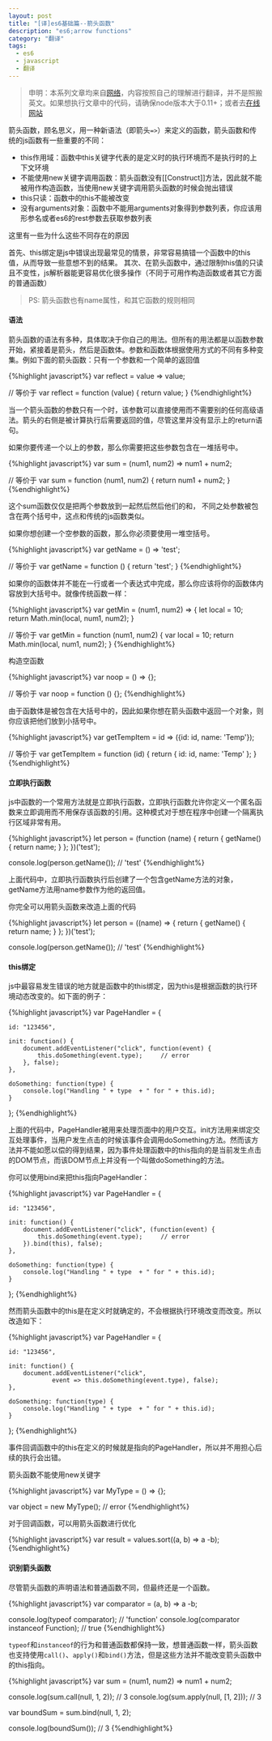 ```yaml
---
layout: post
title: "[译]es6基础篇--箭头函数"
description: "es6;arrow functions"
category: "翻译"
tags: 
  - es6
  - javascript
  - 翻译
---
```


>申明：本系列文章均来自[网络](https://github.com/nzakas/understandinges6)，内容按照自己的理解进行翻译，并不是照搬英文。如果想执行文章中的代码，请确保node版本大于0.11+；或者去[在线网站](http://babeljs.io/repl)

箭头函数，顾名思义，用一种新语法（即箭头`=>`）来定义的函数，箭头函数和传统的js函数有一些重要的不同：

+ this作用域：函数中this关键字代表的是定义时的执行环境而不是执行时的上下文环境
+ 不能使用new关键字调用函数：箭头函数没有[[Construct]]方法，因此就不能被用作构造函数，当使用new关键字调用箭头函数的时候会抛出错误
+ this只读：函数中的this不能被改变
+ 没有arguments对象：函数中不能用arguments对象得到参数列表，你应该用形参名或者es6的rest参数去获取参数列表

这里有一些为什么这些不同存在的原因

首先、this绑定是js中错误出现最常见的情景，非常容易搞错一个函数中的this值，从而导致一些意想不到的结果。
其次、在箭头函数中，通过限制this值的只读且不变性，js解析器能更容易优化很多操作（不同于可用作构造函数或者其它方面的普通函数）

> PS: 箭头函数也有name属性，和其它函数的规则相同

#### 语法

箭头函数的语法有多种，具体取决于你自己的用法。但所有的用法都是以函数参数开始，紧接着是箭头，然后是函数体。参数和函数体根据使用方式的不同有多种变集。例如下面的箭头函数：只有一个参数和一个简单的返回值

{%highlight javascript%}
var reflect = value => value;

// 等价于
var reflect = function (value) {
    return value;
}
{%endhighlight%}

当一个箭头函数的参数只有一个时，该参数可以直接使用而不需要别的任何高级语法。箭头的右侧是被计算执行后需要返回的值，尽管这里并没有显示上的return语句。

如果你要传递一个以上的参数，那么你需要把这些参数包含在一堆括号中。

{%highlight javascript%}
var sum = (num1, num2) => num1 + num2;

// 等价于
var sum = function (num1, num2) {
    return num1 + num2;
}
{%endhighlight%}

这个sum函数仅仅是把两个参数放到一起然后然后他们的和， 不同之处参数被包含在两个括号中，这点和传统的js函数类似。

如果你想创建一个空参数的函数，那么你必须要使用一堆空括号。

{%highlight javascript%}
var getName = () => 'test';

// 等价于
var getName = function () {
    return 'test';
}
{%endhighlight%}

如果你的函数体并不能在一行或者一个表达式中完成，那么你应该将你的函数体内容放到大括号中。就像传统函数一样：

{%highlight javascript%}
var getMin = (num1, num2) => {
    let local = 10;
    return Math.min(local, num1, num2);
}

// 等价于
var getMin = function (num1, num2) {
    var local = 10;
    return Math.min(local, num1, num2);
}
{%endhighlight%}

构造空函数

{%highlight javascript%}
var noop = () => {};

// 等价于
var noop = function () {};
{%endhighlight%}

由于函数体是被包含在大括号中的，因此如果你想在箭头函数中返回一个对象，则你应该把他们放到小括号中。

{%highlight javascript%}
var getTempItem = id => ({id: id, name: 'Temp'});

// 等价于
var getTempItem = function (id) {
    return {
        id: id,
        name: 'Temp'
    };
}
{%endhighlight%}

#### 立即执行函数

js中函数的一个常用方法就是立即执行函数，立即执行函数允许你定义一个匿名函数来立即调用而不用保存该函数的引用。这种模式对于想在程序中创建一个隔离执行区域非常有用。

{%highlight javascript%}
let person = (function (name) {
    return {
        getName() {
            return name;
        }
    };
})('test');

console.log(person.getName()); // 'test'
{%endhighlight%}

上面代码中，立即执行函数执行后创建了一个包含getName方法的对象，getName方法用name参数作为他的返回值。

你完全可以用箭头函数来改造上面的代码

{%highlight javascript%}
let person = ((name) => {
    return {
        getName() {
            return name;
        }
    };
})('test');

console.log(person.getName()); // 'test'
{%endhighlight%}

#### this绑定

js中最容易发生错误的地方就是函数中的this绑定，因为this是根据函数的执行环境动态改变的。如下面的例子：

{%highlight javascript%}
var PageHandler = {

    id: "123456",

    init: function() {
        document.addEventListener("click", function(event) {
            this.doSomething(event.type);     // error
        }, false);
    },

    doSomething: function(type) {
        console.log("Handling " + type  + " for " + this.id);
    }
};
{%endhighlight%}

上面的代码中，PageHandler被用来处理页面中的用户交互。init方法用来绑定交互处理事件，当用户发生点击的时候该事件会调用doSomething方法。然而该方法并不能如愿以偿的得到结果，因为事件处理函数中的this指向的是当前发生点击的DOM节点，而该DOM节点上并没有一个叫做doSomething的方法。

你可以使用bind来把this指向PageHandler：

{%highlight javascript%}
var PageHandler = {

    id: "123456",

    init: function() {
        document.addEventListener("click", (function(event) {
            this.doSomething(event.type);     // error
        }).bind(this), false);
    },

    doSomething: function(type) {
        console.log("Handling " + type  + " for " + this.id);
    }
};
{%endhighlight%}

然而箭头函数中的this是在定义时就确定的，不会根据执行环境改变而改变。所以改造如下：

{%highlight javascript%}
var PageHandler = {

    id: "123456",

    init: function() {
        document.addEventListener("click",
                event => this.doSomething(event.type), false);
    },

    doSomething: function(type) {
        console.log("Handling " + type  + " for " + this.id);
    }
};
{%endhighlight%}

事件回调函数中的this在定义的时候就是指向的PageHandler，所以并不用担心后续的执行会出错。

箭头函数不能使用new关键字

{%highlight javascript%}
var MyType = () => {};

var object = new MyType(); // error 
{%endhighlight%}

对于回调函数，可以用箭头函数进行优化

{%highlight javascript%}
var result = values.sort((a, b) => a -b);
{%endhighlight%}

#### 识别箭头函数

尽管箭头函数的声明语法和普通函数不同，但最终还是一个函数。

{%highlight javascript%}
var comparator = (a, b) => a -b;

console.log(typeof comparator); // 'function'
console.log(comparator instanceof Function); // true
{%endhighlight%}

`typeof`和`instanceof`的行为和普通函数都保持一致，想普通函数一样，箭头函数也支持使用`call()`、`apply()`和`bind()`方法，但是这些方法并不能改变箭头函数中的this指向。

{%highlight javascript%}
var sum = (num1, num2) => num1 + num2;

console.log(sum.call(null, 1, 2)); // 3
console.log(sum.apply(null, [1, 2])); // 3

var boundSum = sum.bind(null, 1, 2);

console.log(boundSum()); // 3
{%endhighlight%}
